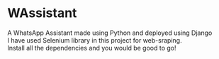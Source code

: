 # WAssistant
A WhatsApp Assistant made using Python and deployed using Django <br/>
I have used Selenium library in this project for web-sraping.<br/>
Install all the dependencies and you would be good to go!
